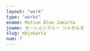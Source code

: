 ```yaml
---
layout: "work"
type: "works"
ename: Motion Blue Jakarta
jname: モーションブルー ジャカルタ
slug: mbjakarta
num: 7
---
```

